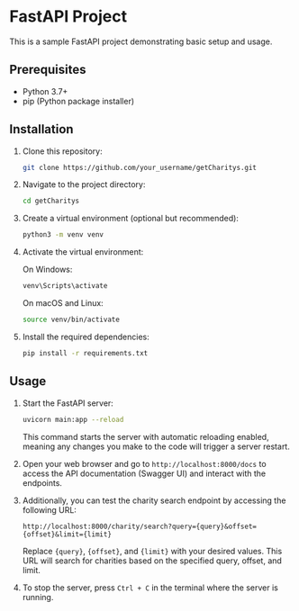 # FastAPI Project

This is a sample FastAPI project demonstrating basic setup and usage.

## Prerequisites

- Python 3.7+
- pip (Python package installer)

## Installation

1. Clone this repository:

    ```bash
    git clone https://github.com/your_username/getCharitys.git
    ```

2. Navigate to the project directory:

    ```bash
    cd getCharitys
    ```

3. Create a virtual environment (optional but recommended):

    ```bash
    python3 -m venv venv
    ```

4. Activate the virtual environment:

    On Windows:

    ```bash
    venv\Scripts\activate
    ```

    On macOS and Linux:

    ```bash
    source venv/bin/activate
    ```

5. Install the required dependencies:

    ```bash
    pip install -r requirements.txt
    ```

## Usage

1. Start the FastAPI server:

    ```bash
    uvicorn main:app --reload
    ```

    This command starts the server with automatic reloading enabled, meaning any changes you make to the code will trigger a server restart.

2. Open your web browser and go to `http://localhost:8000/docs` to access the API documentation (Swagger UI) and interact with the endpoints.

3. Additionally, you can test the charity search endpoint by accessing the following URL:


    ```
    http://localhost:8000/charity/search?query={query}&offset={offset}&limit={limit}
    ```

    Replace `{query}`, `{offset}`, and `{limit}` with your desired values. This URL will search for charities based on the specified query, offset, and limit.

4. To stop the server, press `Ctrl + C` in the terminal where the server is running.

